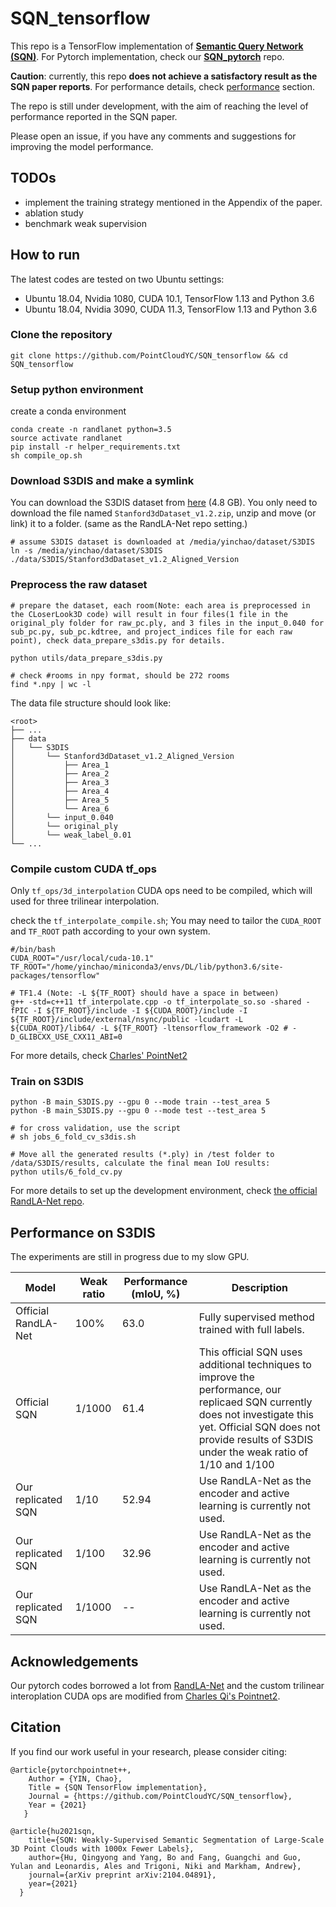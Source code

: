 # SQN_tensorflow

This repo is a TensorFlow implementation of **[Semantic Query Network (SQN)](https://arxiv.org/abs/2104.04891)**. For Pytorch implementation, check our **[SQN_pytorch](https://github.com/PointCloudYC/SQN_pytorch)** repo.

**Caution**: currently, this repo  **does not achieve a satisfactory result as the SQN paper reports**. For performance details, check [performance](#performance-on-s3dis) section. 

The repo is still under development, with the aim of reaching the level of performance reported in the SQN paper.

Please open an issue, if you have any comments and suggestions for improving the model performance.

## TODOs

- implement the training strategy mentioned in the Appendix of the paper.
- ablation study
- benchmark weak supervision

## How to run 

The latest codes are tested on two Ubuntu settings:

- Ubuntu 18.04, Nvidia 1080, CUDA 10.1, TensorFlow 1.13 and Python 3.6
- Ubuntu 18.04, Nvidia 3090, CUDA 11.3, TensorFlow 1.13 and Python 3.6


### Clone the repository

```
git clone https://github.com/PointCloudYC/SQN_tensorflow && cd SQN_tensorflow
```

### Setup python environment

create a conda environment

```
conda create -n randlanet python=3.5
source activate randlanet
pip install -r helper_requirements.txt
sh compile_op.sh
```

### Download S3DIS and make a symlink

You can download the S3DIS dataset from [here](https://goo.gl/forms/4SoGp4KtH1jfRqEj2") (4.8 GB). You only need to download the file named `Stanford3dDataset_v1.2.zip`, unzip and move (or link) it to a folder. (same as the RandLA-Net repo setting.)

```
# assume S3DIS dataset is downloaded at /media/yinchao/dataset/S3DIS
ln -s /media/yinchao/dataset/S3DIS ./data/S3DIS/Stanford3dDataset_v1.2_Aligned_Version   
```

### Preprocess the raw dataset

```
# prepare the dataset, each room(Note: each area is preprocessed in the CLoserLook3D code) will result in four files(1 file in the original_ply folder for raw_pc.ply, and 3 files in the input_0.040 for sub_pc.py, sub_pc.kdtree, and project_indices file for each raw point), check data_prepare_s3dis.py for details.

python utils/data_prepare_s3dis.py

# check #rooms in npy format, should be 272 rooms
find *.npy | wc -l
```

The data file structure should look like:

```
<root>
├── ...
├── data
│   └── S3DIS
│       └── Stanford3dDataset_v1.2_Aligned_Version
│           ├── Area_1
│           ├── Area_2
│           ├── Area_3
│           ├── Area_4
│           ├── Area_5
│           └── Area_6
│       └── input_0.040
│       └── original_ply
│       └── weak_label_0.01
└── ...
```
### Compile custom CUDA tf_ops

Only `tf_ops/3d_interpolation` CUDA ops need to be compiled, which will used for three trilinear interpolation.

check the `tf_interpolate_compile.sh`; You may need to tailor the `CUDA_ROOT` and `TF_ROOT` path according to your own system.

```
#/bin/bash
CUDA_ROOT="/usr/local/cuda-10.1"
TF_ROOT="/home/yinchao/miniconda3/envs/DL/lib/python3.6/site-packages/tensorflow"

# TF1.4 (Note: -L ${TF_ROOT} should have a space in between)
g++ -std=c++11 tf_interpolate.cpp -o tf_interpolate_so.so -shared -fPIC -I ${TF_ROOT}/include -I ${CUDA_ROOT}/include -I ${TF_ROOT}/include/external/nsync/public -lcudart -L ${CUDA_ROOT}/lib64/ -L ${TF_ROOT} -ltensorflow_framework -O2 # -D_GLIBCXX_USE_CXX11_ABI=0
```

For more details, check [Charles' PointNet2](https://github.com/charlesq34/pointnet2)

### Train on S3DIS

```
python -B main_S3DIS.py --gpu 0 --mode train --test_area 5
python -B main_S3DIS.py --gpu 0 --mode test --test_area 5

# for cross validation, use the script
# sh jobs_6_fold_cv_s3dis.sh

# Move all the generated results (*.ply) in /test folder to /data/S3DIS/results, calculate the final mean IoU results:
python utils/6_fold_cv.py
```

For more details to set up the development environment, check [the official RandLA-Net repo](https://github.com/QingyongHu/RandLA-Net).

## Performance on S3DIS

The experiments are still in progress due to my slow GPU.

| Model                           | Weak ratio | Performance (mIoU, %) | Description                                                                                                                                                                                                            |
|---------------------------------|------------|-----------------------|------------------------------------------------------------------------------------------------------------------------------------------------------------------------------------------------------------------------|
| Official RandLA-Net| 100%| 63.0| Fully supervised method trained with full labels.                                                                                                                                                                      |   |
| Official SQN| 1/1000| 61.4| This official SQN uses additional techniques to improve the performance, our replicaed SQN currently does not investigate this yet. Official SQN does not provide results of S3DIS under the weak ratio of 1/10 and 1/100 |
| Our replicated SQN| 1/10| 52.94| Use RandLA-Net as the encoder and active learning is currently not used.                                                                                                                                                |
| Our replicated SQN| 1/100| 32.96| Use RandLA-Net as the encoder and active learning is currently not used.                                                                                                                                                |
| Our replicated SQN| 1/1000| --| Use RandLA-Net as the encoder and active learning is currently not used.                                                                                                                                                |


## Acknowledgements

Our pytorch codes borrowed a lot from [RandLA-Net](https://github.com/QingyongHu/RandLA-Net) and the custom trilinear interoplation CUDA ops are modified from [Charles Qi's Pointnet2](https://github.com/charlesq34/pointnet2).

## Citation

If you find our work useful in your research, please consider citing:

```
@article{pytorchpointnet++,
    Author = {YIN, Chao},
    Title = {SQN TensorFlow implementation},
    Journal = {https://github.com/PointCloudYC/SQN_tensorflow},
    Year = {2021}
   }

@article{hu2021sqn,
    title={SQN: Weakly-Supervised Semantic Segmentation of Large-Scale 3D Point Clouds with 1000x Fewer Labels},
    author={Hu, Qingyong and Yang, Bo and Fang, Guangchi and Guo, Yulan and Leonardis, Ales and Trigoni, Niki and Markham, Andrew},
    journal={arXiv preprint arXiv:2104.04891},
    year={2021}
  }
```